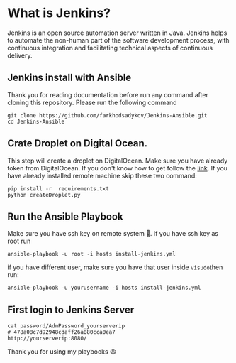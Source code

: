 # What is Jenkins? 
Jenkins is an open source automation server written in Java. Jenkins helps to automate the non-human part of the software development process, with continuous integration and facilitating technical aspects of continuous delivery.


## Jenkins install with Ansible
Thank you for reading documentation before run any command after cloning this repository. Please run the following command
```
git clone https://github.com/farkhodsadykov/Jenkins-Ansible.git
cd Jenkins-Ansible
```


## Crate Droplet on Digital Ocean.
This step will create a droplet on DigitalOcean. Make sure you have already token from DigitalOcean. If you don't know how to get follow  the [link](https://www.digitalocean.com/community/tutorials/how-to-create-a-digitalocean-space-and-api-key). 
If you have already installed remote machine skip these two command:
``` 
pip install -r  requirements.txt
python createDroplet.py
```


## Run the Ansible Playbook 
Make sure you have ssh key on remote system 🔐. if you have ssh key as root run
```
ansible-playbook -u root -i hosts install-jenkins.yml
```
if you have different user, make sure you have that user inside `visudo`then run:
```
ansible-playbook -u yourusername -i hosts install-jenkins.yml
```

## First login to Jenkins Server 
```
cat password/AdmPassword_yourserverip
# 478a08c7d92948cdaff26a080cca0ea7
http://yourserverip:8080/
```

Thank you for using my playbooks 😃


